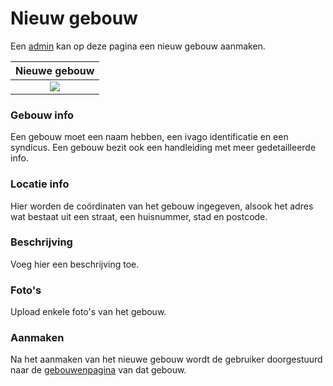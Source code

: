 # Nieuw gebouw
Een [admin](../../users/admin.md) kan op deze pagina een nieuw gebouw aanmaken.


|                     Nieuwe gebouw                      |
|:------------------------------------------------------:|
| ![](../../assets/administration/building_creation.jpg) |

### Gebouw info
Een gebouw moet een naam hebben, een ivago identificatie en een syndicus.
Een gebouw bezit ook een handleiding met meer gedetailleerde info.

### Locatie info
Hier worden de coördinaten van het gebouw ingegeven,
alsook het adres wat bestaat uit een straat, een huisnummer, stad en postcode.

### Beschrijving
Voeg hier een beschrijving toe.


### Foto's
Upload enkele foto's van het gebouw.

### Aanmaken
Na het aanmaken van het nieuwe gebouw wordt de gebruiker doorgestuurd naar de [gebouwenpagina](../detail/gebouw.md) van dat gebouw.

